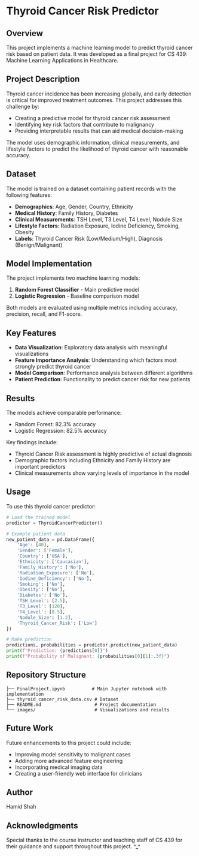 # Thyroid Cancer Risk Predictor

## Overview
This project implements a machine learning model to predict thyroid cancer risk based on patient data. It was developed as a final project for CS 439: Machine Learning Applications in Healthcare.

## Project Description
Thyroid cancer incidence has been increasing globally, and early detection is critical for improved treatment outcomes. This project addresses this challenge by:

* Creating a predictive model for thyroid cancer risk assessment
* Identifying key risk factors that contribute to malignancy
* Providing interpretable results that can aid medical decision-making

The model uses demographic information, clinical measurements, and lifestyle factors to predict the likelihood of thyroid cancer with reasonable accuracy.

## Dataset
The model is trained on a dataset containing patient records with the following features:

* **Demographics**: Age, Gender, Country, Ethnicity
* **Medical History**: Family History, Diabetes
* **Clinical Measurements**: TSH Level, T3 Level, T4 Level, Nodule Size
* **Lifestyle Factors**: Radiation Exposure, Iodine Deficiency, Smoking, Obesity
* **Labels**: Thyroid Cancer Risk (Low/Medium/High), Diagnosis (Benign/Malignant)

## Model Implementation
The project implements two machine learning models:
1. **Random Forest Classifier** - Main predictive model
2. **Logistic Regression** - Baseline comparison model

Both models are evaluated using multiple metrics including accuracy, precision, recall, and F1-score.

## Key Features
* **Data Visualization**: Exploratory data analysis with meaningful visualizations
* **Feature Importance Analysis**: Understanding which factors most strongly predict thyroid cancer
* **Model Comparison**: Performance analysis between different algorithms
* **Patient Prediction**: Functionality to predict cancer risk for new patients

## Results
The models achieve comparable performance:
* Random Forest: 82.3% accuracy
* Logistic Regression: 82.5% accuracy

Key findings include:
* Thyroid Cancer Risk assessment is highly predictive of actual diagnosis
* Demographic factors including Ethnicity and Family History are important predictors
* Clinical measurements show varying levels of importance in the model

## Usage
To use this thyroid cancer predictor:

```python
# Load the trained model
predictor = ThyroidCancerPredictor()

# Example patient data
new_patient_data = pd.DataFrame({
    'Age': [40],
    'Gender': ['Female'],
    'Country': ['USA'],
    'Ethnicity': ['Caucasian'],
    'Family_History': ['No'],
    'Radiation_Exposure': ['No'],
    'Iodine_Deficiency': ['No'],
    'Smoking': ['No'],
    'Obesity': ['No'],
    'Diabetes': ['No'],
    'TSH_Level': [2.5],
    'T3_Level': [120],
    'T4_Level': [8.5],
    'Nodule_Size': [1.2],
    'Thyroid_Cancer_Risk': ['Low']
})

# Make prediction
predictions, probabilities = predictor.predict(new_patient_data)
print(f"Prediction: {predictions[0]}")
print(f"Probability of Malignant: {probabilities[0][1]:.3f}")
```

## Repository Structure
```
├── FinalProject.ipynb          # Main Jupyter notebook with implementation
├── thyroid_cancer_risk_data.csv # Dataset
├── README.md                    # Project documentation
└── images/                      # Visualizations and results
```

## Future Work
Future enhancements to this project could include:
* Improving model sensitivity to malignant cases
* Adding more advanced feature engineering
* Incorporating medical imaging data
* Creating a user-friendly web interface for clinicians

## Author
Hamid Shah

## Acknowledgments
Special thanks to the course instructor and teaching staff of CS 439 for their guidance and support throughout this project. ^_^
